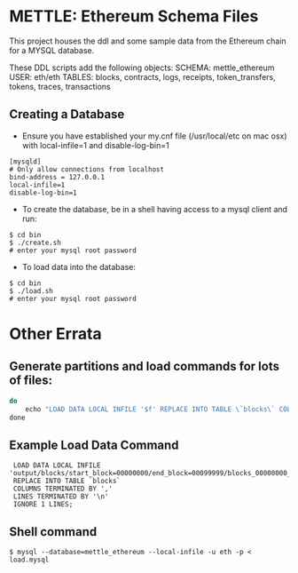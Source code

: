 # METTLE: Ethereum Schema Files

This project houses the ddl and some sample data from the Ethereum chain for a MYSQL database.

These DDL scripts add the following objects:
SCHEMA: mettle\_ethereum
USER: eth/eth
TABLES: blocks, contracts, logs, receipts, token\_transfers, tokens, traces, transactions

## Creating a Database 

* Ensure you have established your my.cnf file (/usr/local/etc on mac osx) with local-infile=1 and disable-log-bin=1
```
[mysqld]
# Only allow connections from localhost
bind-address = 127.0.0.1
local-infile=1
disable-log-bin=1
```

* To create the database, be in a shell having access to a mysql client and run:
```
$ cd bin
$ ./create.sh
# enter your mysql root password
```

* To load data into the database:
```
$ cd bin
$ ./load.sh
# enter your mysql root password
```

# Other Errata

## Generate partitions and load commands for lots of files:

``` for f in $(find extracted/blocks -name '*.csv' | sort ); 
do 
    echo "LOAD DATA LOCAL INFILE '$f' REPLACE INTO TABLE \`blocks\` COLUMNS TERMINATED BY ',' OPTIONALLY ENCLOSED BY '"' LINES TERMINATED BY '\\n' IGNORE 1 LINES;"
done
```

## Example Load Data Command

```
 LOAD DATA LOCAL INFILE 'output/blocks/start_block=00000000/end_block=00099999/blocks_00000000_00099999.csv' 
 REPLACE INTO TABLE `blocks` 
 COLUMNS TERMINATED BY ',' 
 LINES TERMINATED BY '\n' 
 IGNORE 1 LINES;
```

## Shell command

```
$ mysql --database=mettle_ethereum --local-infile -u eth -p < load.mysql
```
